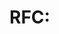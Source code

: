 # RFC: <Title>

- Owner: <name>
- Status: Draft
- Date: <YYYY-MM-DD>
- Summary
- Problem Statement
- Requirements / NFRs
- Architecture Overview (C4)
- Data Model
- APIs / Contracts
- Failure Modes & Resiliency
- Security & Compliance (Threat model summary)
- Observability (metrics/traces/logs)
- Cost Considerations
- Rollout Plan and Backout Strategy
- Open Questions

